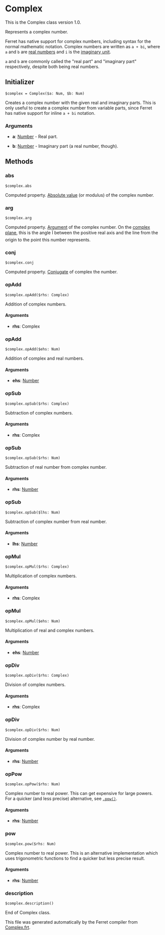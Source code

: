 # Complex

This is the Complex class version 1.0.

Represents a complex number.

Ferret has native support for complex numbers, including syntax for the
normal mathematic notation. Complex numbers are written as `a + bi`, where
`a` and `b` are [real numbers](Number.md) and `i` is the
[imaginary unit](https://en.wikipedia.org/wiki/Imaginary_unit).

`a` and `b` are commonly called the "real part" and "imaginary part"
respectively, despite both being real numbers.


## Initializer

```
$complex = Complex($a: Num, $b: Num)
```

Creates a complex number with the given real and imaginary parts. This is
only useful to create a complex number from variable parts, since Ferret
has native support for inline `a + bi` notation.


### Arguments

* __a__: [Number](/std/doc/Number.md) - Real part.

* __b__: [Number](/std/doc/Number.md) - Imaginary part (a real number, though).

## Methods

### abs

```
$complex.abs
```

Computed property. [Absolute value](https://en.wikipedia.org/wiki/Absolute_value#Complex_numbers)
(or modulus) of the complex number.



### arg

```
$complex.arg
```

Computed property. [Argument](https://en.wikipedia.org/wiki/Argument_(complex_analysis)) of
the complex number. On the
[complex plane](https://en.wikipedia.org/wiki/Complex_plane), this is the
angle Ï between the positive real axis and the line from the origin to the
point this number represents.



### conj

```
$complex.conj
```

Computed property. [Conjugate](https://en.wikipedia.org/wiki/Complex_conjugate) of complex the
number.



### opAdd

```
$complex.opAdd($rhs: Complex)
```

Addition of complex numbers.


#### Arguments

* __rhs__: Complex  



### opAdd

```
$complex.opAdd($ehs: Num)
```

Addition of complex and real numbers.


#### Arguments

* __ehs__: [Number](/std/doc/Number.md)  



### opSub

```
$complex.opSub($rhs: Complex)
```

Subtraction of complex numbers.


#### Arguments

* __rhs__: Complex  



### opSub

```
$complex.opSub($rhs: Num)
```

Subtraction of real number from complex number.


#### Arguments

* __rhs__: [Number](/std/doc/Number.md)  



### opSub

```
$complex.opSub($lhs: Num)
```

Subtraction of complex number from real number.


#### Arguments

* __lhs__: [Number](/std/doc/Number.md)  



### opMul

```
$complex.opMul($rhs: Complex)
```

Multiplication of complex numbers.


#### Arguments

* __rhs__: Complex  



### opMul

```
$complex.opMul($ehs: Num)
```

Multiplication of real and complex numbers.


#### Arguments

* __ehs__: [Number](/std/doc/Number.md)  



### opDiv

```
$complex.opDiv($rhs: Complex)
```

Division of complex numbers.


#### Arguments

* __rhs__: Complex  



### opDiv

```
$complex.opDiv($rhs: Num)
```

Division of complex number by real number.


#### Arguments

* __rhs__: [Number](/std/doc/Number.md)  



### opPow

```
$complex.opPow($rhs: Num)
```

Complex number to real power.
This can get expensive for large powers.
For a quicker (and less precise) alternative, see [`.pow()`](#pow).


#### Arguments

* __rhs__: [Number](/std/doc/Number.md)  



### pow

```
$complex.pow($rhs: Num)
```

Complex number to real power. This is an alternative implementation which
uses trigonometric functions to find a quicker but less precise result.


#### Arguments

* __rhs__: [Number](/std/doc/Number.md)  



### description

```
$complex.description()
```







End of Complex class.

This file was generated automatically by the Ferret compiler from
[Complex.frt](../Complex.frt).